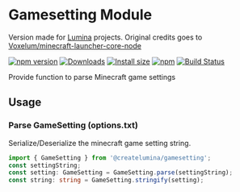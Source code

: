 # Gamesetting Module

Version made for [Lumina](https://github.com/CreateLumina) projects. Original credits goes to [Voxelum/minecraft-launcher-core-node](https://github.com/Voxelum/minecraft-launcher-core-node)

[![npm version](https://img.shields.io/npm/v/@createlumina/gamesetting.svg)](https://www.npmjs.com/package/@createlumina/gamesetting)
[![Downloads](https://img.shields.io/npm/dm/@createlumina/gamesetting.svg)](https://npmjs.com/@createlumina/gamesetting)
[![Install size](https://packagephobia.now.sh/badge?p=@createlumina/gamesetting)](https://packagephobia.now.sh/result?p=@createlumina/gamesetting)
[![npm](https://img.shields.io/npm/l/@createlumina/minecraft-launcher-core.svg)](https://github.com/CreateLumina/minecraft-utils/blob/master/LICENSE)
[![Build Status](https://github.com/CreateLumina/minecraft-utils/workflows/Build/badge.svg)](https://github.com/CreateLumina/minecraft-utils/actions?query=workflow%3ABuild)

Provide function to parse Minecraft game settings

## Usage

### Parse GameSetting (options.txt)

Serialize/Deserialize the minecraft game setting string.

```ts
import { GameSetting } from '@createlumina/gamesetting';
const settingString;
const setting: GameSetting = GameSetting.parse(settingString);
const string: string = GameSetting.stringify(setting);
```
